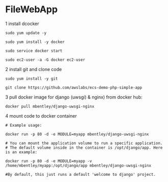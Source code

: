 # FileWebApp

1 install dcocker

	sudo yum update -y
	
	sudo yum install -y docker

	sudo service docker start
	
	sudo ec2-user -a -G docker ec2-user


2 install git and clone code

	sudo yum install -y git

	git clone https://github.com/awslabs/ecs-demo-php-simple-app



3 pull docker image for django (uwsgi) & nginx) from docker hub:

	docker pull mbentley/django-uwsgi-nginx

4 mount code to docker container

	# Example usage:

	docker run -p 80 -d -e MODULE=myapp mbentley/django-uwsgi-nginx

	# You can mount the application volume to run a specific application. 
	# The default volume inside in the container is /opt/django/app. Here is an example:

	docker run -p 80 -d -e MODULE=myapp -v /home/mbentley/myapp:/opt/django/app mbentley/django-uwsgi-nginx

	#By default, this just runs a default 'welcome to django' project.
